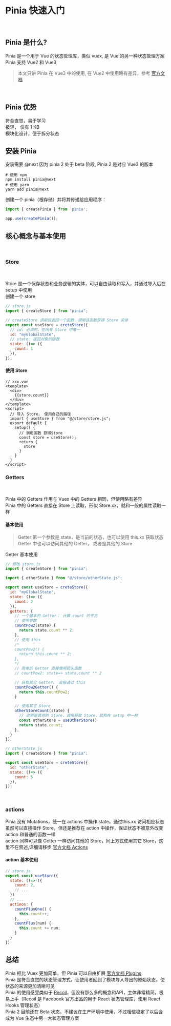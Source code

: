 # Pinia 快速入门

<br />

## Pinia 是什么?
Pinia 是一个用于 Vue 的状态管理库，类似 vuex, 是 Vue 的另一种状态管理方案  
Pinia 支持 Vue2 和 Vue3  

> 本文只讲 Pinia 在 Vue3 中的使用, 在 Vue2 中使用略有差异，参考 [官方文档](https://pinia.esm.dev/)

<br />

## Pinia 优势
符合直觉，易于学习  
极轻， 仅有 1 KB  
模块化设计，便于拆分状态  

## 安装 Pinia
安装需要 @next 因为 pinia 2 处于 beta 阶段, Pinia 2 是对应 Vue3 的版本
````
# 使用 npm
npm install pinia@next
# 使用 yarn
yarn add pinia@next
````

创建一个 pinia（根存储）并将其传递给应用程序：  
````javascript
import { createPinia } from 'pinia';

app.use(createPinia());
````

## 核心概念与基本使用

<br />

### Store

<br />

Store 是一个保存状态和业务逻辑的实体，可以自由读取和写入，并通过导入后在 setup 中使用  
创建一个 store
````javascript
// store.js
import { createStore } from "pinia";

// createStore 调用后返回一个函数，调用该函数获得 Store 实体
export const useStore = creteStore({
  // id: 必须的，在所有 Store 中唯一
  id: "myGlobalState",
  // state: 返回对象的函数
  state: ()=> ({
    count: 1
  }),
});
````

#### 使用 Store
````vue
// xxx.vue
<template>
  <div>
    {{store.count}}
  </div>
</template>
<script>
  // 导入 Store， 使用自己的路径
  import { useStore } from "@/store/store.js";
  export default {
    setup() {
      // 调用函数 获得Store
      const store = useStore();
      return {
        store
      }
    }
  }
</script>
````

### Getters

<br />

Pinia 中的 Getters 作用与 Vuex 中的 Getters 相同，但使用略有差异  
Pinia 中的 Getters 直接在 Store 上读取，形似 Store.xx，就和一般的属性读取一样  

#### 基本使用
>Getter 第一个参数是 state，是当前的状态，也可以使用 this.xx 获取状态  
>Getter 中也可以访问其他的 Getter， 或者是其他的 Store

Getter 基本使用  
````javascript
// 修改 store.js
import { createStore } from "pinia";

import { otherState } from "@/store/otherState.js";

export const useStore = creteStore({
  id: "myGlobalState",
  state: ()=> ({
    count: 2
  }),
  getters: {
    // 一个基本的 Getter： 计算 count 的平方
    // 使用参数
    countPow2(state) {
      return state.count ** 2;
    },
    // 使用 this
    /* 
    countPow2() {
      return this.count ** 2;
    }, 
    */
    // 简单的 Getter 直接使用箭头函数
    // countPow2: state=> state.count ** 2

    // 获取其它 Getter， 直接通过 this
    countPow2Getter() {
      return this.countPow2;
    }

    // 使用其它 Store
    otherStoreCount(state) {
      // 这里是其他的 Store，调用获取 Store，就和在 setup 中一样
      const otherStore = useOtherStore()
      return state.count;
    },
  }
});

// otherState.js
import { createStore } from "pinia";

export const useStore = creteStore({
  id: "otherState",
  state: ()=> ({
    count: 5
  }),
});
````

<br />

### actions
Pinia 没有 Mutations，统一在 actions 中操作 state，通过this.xx 访问相应状态  
虽然可以直接操作 Store，但还是推荐在 action 中操作，保证状态不被意外改变  
action 和普通的函数一样  
action 同样可以像 Getter 一样访问其他的 Store，同上方式使用其它 Store，这里不在赘述,详细请移步 [官方文档 Actions](https://pinia.esm.dev/core-concepts/actions.html)  
#### action 基本使用
````javascript
// store.js
export const useStore({
  state: ()=> ({
    count: 2,
    // ...
  })
  // ...
  actinos: {
    countPlusOne() {
      this.count++;
    },
    countPlus(num) {
      this.count += num;
    }
  }
})
````

## 总结
Pinia 相比 Vuex 更加简单，但 Pinia 可以自由扩展 [官方文档 Plugins](https://pinia.esm.dev/core-concepts/plugins.html)  
Pinia 是符合直觉的状态管理方式，让使用者回到了模块导入导出的原始状态，使状态的来源更加清晰可见  
Pinia 的使用感受类似于 [Recoil](https://recoiljs.org/zh-hans/)，但没有那么多的概念和API，主体非常精简，极易上手（Recoil 是 Facebook 官方出品的用于 React 状态管理库，使用 React Hooks 管理状态）  
Pinia 2 目前还在 Beta 状态，不建议在生产环境中使用，不过相信稳定了以后会成为 Vue 生态中另一大状态管理方案